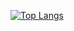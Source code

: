 

[![Top Langs](https://github-readme-stats-git-masterrstaa-rickstaa.vercel.app/api/top-langs/?username=juan-roussilian&hide=jupyter%20notebook,html&theme=outrun)](https://github.com/juan-roussilian/github-readme-stats)
<!--
**juan-roussilian/juan-roussilian** is a ✨ _special_ ✨ repository because its `README.md` (this file) appears on your GitHub profile.

Here are some ideas to get you started:

- 🔭 I’m currently working on ...
- 🌱 I’m currently learning ...
- 👯 I’m looking to collaborate on ...
- 🤔 I’m looking for help with ...
- 💬 Ask me about ...
- 📫 How to reach me: ...
- 😄 Pronouns: ...
- ⚡ Fun fact: ...
-->
